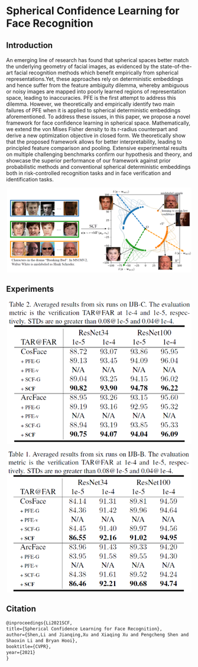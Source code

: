 # Spherical Confidence Learning for Face Recognition

## Introduction
#### 
An emerging line of research has found that spherical spaces better match the underlying geometry of facial images, as evidenced by the state-of-the-art facial recognition methods which benefit empirically from spherical representations.Yet, these approaches rely on deterministic embeddings and hence suffer from the feature ambiguity dilemma, whereby ambiguous or noisy images are mapped into poorly learned regions of representation space, leading to inaccuracies. PFE is the first attempt to address this dilemma. However, we theoretically and empirically identify two main failures of PFE when it is applied to spherical deterministic embeddings aforementioned. To address these issues, in this paper, we propose a novel framework for face confidence learning in spherical space. Mathematically, we extend the von Mises Fisher density to its r-radius counterpart and derive a new optimization objective in closed form. We theoretically show that the proposed framework allows for better interpretability, leading to principled feature comparison and pooling. Extensive experimental results on multiple challenging benchmarks confirm our hypothesis and theory, and showcase the superior performance of our framework against prior probabilistic methods and conventional spherical deterministic embeddings both in risk-controlled recognition tasks and in face verification and identification tasks.

<p align="center">
   <img src="doc/toy.PNG" title="roc" width="500" />
</p>


## Experiments
<p align="center">
   <img src="doc/IJBC.PNG" title="experiments" width="500" />
</p>

<p align="center">
  <img src="doc/ijbb.PNG" title="experiments" width="500" />
</p>


## Citation
```
@inproceedings{Li2021SCF,
title={Spherical Confidence Learning for Face Recognition},
author={Shen,Li and Jianqing,Xu and Xiaqing Xu and Pengcheng Shen and Shaoxin Li and Bryan Hooi},
booktitle={CVPR},
year={2021}
}
```